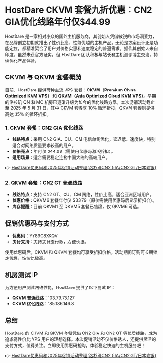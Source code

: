 # HostDare CKVM 套餐九折优惠：CN2 GIA优化线路年付仅$44.99

HostDare 是一家相对小众的国外主机服务商，其创始人凭借敏锐的市场洞察力，在品牌创立初期就推出了性价比高、性能优越的主机产品。无论是方案设计还是功能定位，都精准契合了用户对价格实惠和速度稳定的普遍需求。据传其创始人来自印度，虽然未获官方证实，但 HostDare 团队积极与站长和主机测评博主交流，持续优化产品体验。

## CKVM 与 QKVM 套餐概览

目前，HostDare 提供两种主流 VPS 套餐：**CKVM（Premium China Optimized KVM VPS）** 和 **QKVM（Asia Optimized Cloud KVM VPS）**。早期的洛杉矶 QN 和 MC 机房已逐渐升级为如今的优化线路方案。本次促销活动截止至 2025 年 5 月 31 日，其中 CKVM 套餐享 10% 循环折扣，QKVM 套餐则提供高达 35% 的循环折扣。

### 1. CKVM 套餐：CN2 GIA 优化线路

- **线路特点**：采用 CN2 GIA、CU、CM 电信单线优化，延迟低、速度快，特别适合对网络质量要求较高的用户。
- **价格亮点**：年付仅 $44.99（需使用优惠码激活折扣）。
- **适用场景**：适合需要稳定连接中国大陆的高端用户。

👉 [HostDare优惠码和2025年促销活动整理(洛杉矶CN2 GIA/CN2 GT/日本软银)](https://bit.ly/hostdare)

### 2. QKVM 套餐：CN2 GT 普通线路

- **线路特点**：支持 CN2 GT、CU、CM 网络，性价比高，适合亚洲区域用户。
- **优惠价格**：QKVM6 套餐年付仅 $33.79（原价需使用优惠码后显示折扣价）。
- **库存提醒**：目前 QKVM1 至 QKVM5 套餐已售罄，仅 QKVM6 可选。

## 促销优惠码与支付方式

- **优惠码**：YY89C8XKQV  
- **支付支持**：支持支付宝付款，方便快捷。

使用优惠码后，CKVM 和 QKVM 套餐均可享受折扣价格，活动期间订购可长期锁定优惠，性价比极高。

## 机房测试 IP

为方便用户测试网络性能，HostDare 提供了以下测试 IP：

- **QKVM 普通线路**：103.79.78.127  
- **CKVM 优化线路**：185.186.146.8  

## 总结

HostDare 的 CKVM 和 QKVM 套餐凭借 CN2 GIA 和 CN2 GT 等优质线路，成为追求高性价比 VPS 用户的理想选择。本次促销活动不仅价格诱人，还提供灵活的支付方式，值得关注。立即使用优惠码抢购，体验稳定快速的主机服务吧！

👉 [HostDare优惠码和2025年促销活动整理(洛杉矶CN2 GIA/CN2 GT/日本软银)](https://bit.ly/hostdare)